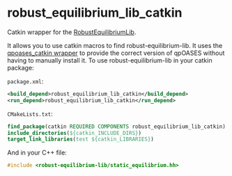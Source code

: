 robust_equilibrium_lib_catkin
=============================

Catkin wrapper for the [RobustEquilibriumLib](https://github.com/andreadelprete/robust-equilibrium-lib).

It allows you to use catkin macros to find robust-equilibrium-lib. It uses the [qpoases_catkin wrapper](https://github.com/wxmerkt/qpoases_catkin) to provide the correct version of qpOASES without having to manually install it. To use robust-equilibrium-lib in your catkin package:

`package.xml`: 
```xml
<build_depend>robust_equilibrium_lib_catkin</build_depend>
<run_depend>robust_equilibrium_lib_catkin</run_depend>
```

`CMakeLists.txt`:
```cmake
find_package(catkin REQUIRED COMPONENTS robust_equilibrium_lib_catkin)
include_directories(${catkin_INCLUDE_DIRS})
target_link_libraries(test ${catkin_LIBRARIES})
```

And in your C++ file:
```c
#include <robust-equilibrium-lib/static_equilibrium.hh>
``` 

